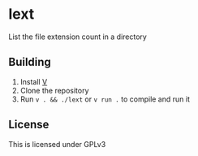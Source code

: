# lext

List the file extension count in a directory

## Building

1. Install [V][1]
2. Clone the repository
3. Run `v . && ./lext` or `v run .` to compile and run it

## License

This is licensed under GPLv3

[1]: https://vlang.io